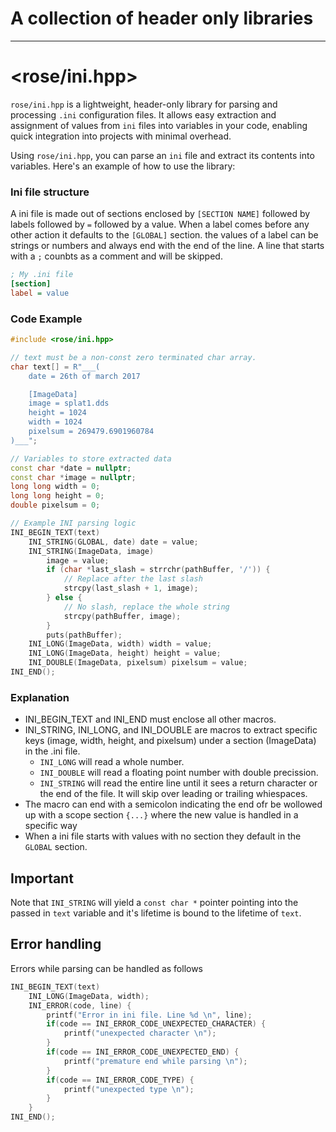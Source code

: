 # A collection of header only libraries

__________________________________________
# <rose/ini.hpp>

`rose/ini.hpp` is a lightweight, header-only library for parsing and processing `.ini` configuration files. It allows easy extraction and assignment of values from `ini` files into variables in your code, enabling quick integration into projects with minimal overhead.

Using `rose/ini.hpp`, you can parse an `ini` file and extract its contents into variables. Here's an example of how to use the library:

### Ini file structure
A ini file is made out of sections enclosed by `[SECTION NAME]` followed by labels followed by `=` followed by a value. When a label comes before any other action it defaults to the `[GLOBAL]` section.
the values of a label can be strings or numbers and always end with the end of the line. A line that starts with a `;` counbts as a comment and will be skipped.

```ini
; My .ini file
[section]
label = value
```


### Code Example

```cpp
#include <rose/ini.hpp>

// text must be a non-const zero terminated char array.
char text[] = R"___(
    date = 26th of march 2017

    [ImageData]
    image = splat1.dds
    height = 1024
    width = 1024
    pixelsum = 269479.6901960784
)___";

// Variables to store extracted data
const char *date = nullptr;
const char *image = nullptr;
long long width = 0;
long long height = 0;
double pixelsum = 0;

// Example INI parsing logic
INI_BEGIN_TEXT(text)
    INI_STRING(GLOBAL, date) date = value;
    INI_STRING(ImageData, image)
        image = value;
        if (char *last_slash = strrchr(pathBuffer, '/')) {
            // Replace after the last slash
            strcpy(last_slash + 1, image);
        } else {
            // No slash, replace the whole string
            strcpy(pathBuffer, image);
        }
        puts(pathBuffer);
    INI_LONG(ImageData, width) width = value;
    INI_LONG(ImageData, height) height = value;
    INI_DOUBLE(ImageData, pixelsum) pixelsum = value;
INI_END();
```

### Explanation
* INI_BEGIN_TEXT and INI_END must enclose all other macros.
* INI_STRING, INI_LONG, and INI_DOUBLE are macros to extract specific keys (image, width, height, and pixelsum) under a section (ImageData) in the .ini file.
    * `INI_LONG` will read a whole number.
    * `INI_DOUBLE` will read a floating point number with double precission.
    * `INI_STRING` will read the entire line until it sees a return character or the end of the file. It will skip over leading or trailing whiespaces.
* The macro can end with a semicolon indicating the end ofr be wollowed up with a scope section `{...}` where the new value is handled in a specific way
* When a ini file starts with values with no section they default in the `GLOBAL` section.

## Important
Note that `INI_STRING` will yield a `const char *` pointer pointing into the passed in `text` variable and it's lifetime is bound to the lifetime of `text`.

## Error handling

Errors while parsing can be handled as follows

```cpp
INI_BEGIN_TEXT(text)
    INI_LONG(ImageData, width);
    INI_ERROR(code, line) {
        printf("Error in ini file. Line %d \n", line);
        if(code == INI_ERROR_CODE_UNEXPECTED_CHARACTER) {
            printf("unexpected character \n");
        }
        if(code == INI_ERROR_CODE_UNEXPECTED_END) {
            printf("premature end while parsing \n");
        }
        if(code == INI_ERROR_CODE_TYPE) {
            printf("unexpected type \n");
        }
    }
INI_END();
```